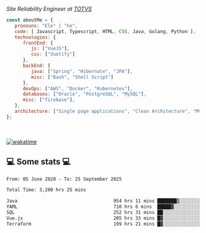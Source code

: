 <p><em>Site Reliability Engineer at <a href="https://www.totvs.com/">TOTVS</a></br>
</em></p>


```javascript
const aboutMe = {
   pronouns: "Ele" | "he",
   code: [ Javascript, Typescript, HTML, CSS, Java, Golang, Python ],
   technologies: {
      frontEnd: {
         js: ["VueJS"],
         css: ["Vuetify"]
      },
      backEnd: {
         java: ["Spring", "Hibernate", "JPA"],
         misc: ["Bash", "Shell Script"]
      },
      devOps: ["AWS", "Docker", "Kubernetes"],
      databases: ["Oracle", "PostgreSQL", "MySQL"],
      misc: ["firebase"],
   },
   architecture: ["Single page applications", "Clean Architecture", "MVC", "Microservices"],
};
```
</br></br>
[![wakatime](https://wakatime.com/badge/user/a3a8ed06-d304-4d6b-bc86-4adc418cdea7.svg)](https://wakatime.com/@a3a8ed06-d304-4d6b-bc86-4adc418cdea7)
<h2>💻 Some stats 💻</h2>

<!--START_SECTION:waka-->

```txt
From: 05 June 2020 - To: 25 September 2025

Total Time: 3,200 hrs 25 mins

Java                                   954 hrs 11 mins ███████▒░░░░░░░░░░░░░░░░░   29.81 %
YAML                                   710 hrs 6 mins  █████▓░░░░░░░░░░░░░░░░░░░   22.19 %
SQL                                    252 hrs 31 mins ██░░░░░░░░░░░░░░░░░░░░░░░   07.89 %
Vue.js                                 205 hrs 33 mins █▓░░░░░░░░░░░░░░░░░░░░░░░   06.42 %
Terraform                              199 hrs 21 mins █▓░░░░░░░░░░░░░░░░░░░░░░░   06.23 %
```

<!--END_SECTION:waka-->
